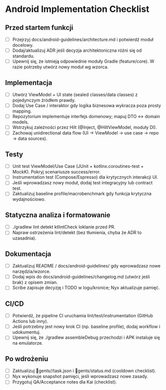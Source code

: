 ﻿# Android Implementation Checklist

## Przed startem funkcji
- [ ] Przejrzyj docs/android-guidelines/architecture.md i potwierdź moduł docelowy.
- [ ] Dodaj/aktualizuj ADR jeśli decyzja architektoniczna różni się od standardu.
- [ ] Upewnij się, że istnieją odpowiednie moduły Gradle (feature/core). W razie potrzeby utwórz nowy moduł wg wzorca.

## Implementacja
- [ ] Utwórz ViewModel + UI state (sealed classes/data classes) z pojedynczym źródłem prawdy.
- [ ] Dodaj Use Case / interaktor gdy logika biznesowa wykracza poza prosty mapping.
- [ ] Repozytorium implementuje interfejs domenowy; mapuj DTO ↔ domain models.
- [ ] Wstrzykuj zależności przez Hilt (@Inject, @HiltViewModel, moduły DI).
- [ ] Zachowaj unidirectional data flow (UI -> ViewModel -> use case -> repo -> data sources).

## Testy
- [ ] Unit test ViewModel/Use Case (JUnit + kotlinx.coroutines-test + MockK). Pokryj scenariusze success/error.
- [ ] Instrumentation test (Compose/Espresso) dla krytycznych interakcji UI.
- [ ] Jeśli wprowadzasz nowy moduł, dodaj test integracyjny lub contract test.
- [ ] Zaktualizuj baseline profile/macrobenchmark gdy funkcja krytyczna wydajnościowo.

## Statyczna analiza i formatowanie
- [ ] ./gradlew lint detekt ktlintCheck loklanie przed PR.
- [ ] Napraw ostrzeżenia lint/detekt (bez tłumienia, chyba że ADR to uzasadnia).

## Dokumentacja
- [ ] Zaktualizuj README / docs/android-guidelines/ gdy wprowadzasz nowe narzędzia/wzorce.
- [ ] Dodaj wpis do docs/android-guidelines/changelog.md (utwórz jeśli brak) z opisem zmian.
- [ ] Scribe zapisuje decyzję i TODO w logu/kronice; Nyx aktualizuje pamięć.

## CI/CD
- [ ] Potwierdź, że pipeline CI uruchamia lint/test/instrumentation (GitHub Actions lub inny).
- [ ] Jeśli potrzebny jest nowy krok CI (np. baseline profile), dodaj workflow i udokumentuj.
- [ ] Upewnij się, że ./gradlew assembleDebug przechodzi i APK instaluje się na emulatorze.

## Po wdrożeniu
- [ ] Zaktualizuj gents/<name>/task.json i gents/status.md (cooldown checklist).
- [ ] Nyx wykonuje snapshot pamięci, jeśli wprowadzasz nowe zasady.
- [ ] Przygotuj QA/Acceptance notes dla Kai (checklist). 
